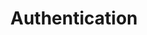 ---
title: Authentication
product-type: "import-api"
content-type: "api-doc"
order: 3

sections:
  - content: |
      The Import API uses an [API access token]({{ link.import-api.guides.manage-access-tokens-stitch | prepend: site.baseurl }}) to authenticate requests. Import API access tokens can be generated and managed in the **{{ app.page-names.int-settings }}** page for any Import API integration in your [Stitch account]({{ site.sign-in }}){:target="new"}. If you're a [Stitch Connect]({{ link.connect.overview | prepend: site.baseurl }}) user, you can also use the Connect API to [create Import API sources]({{ link.connect.guides.create-import-api-source | prepend: site.baseurl }}) and [manage their access tokens]({{ link.connect.guides.manage-import-api-access-tokens | prepend: site.baseurl }}).

      Authentication is performed via bearer auth, where your Import API access token is provided in the header of your request as `-H 'Authorization: Bearer at_<IMPORT_API_ACCESS_TOKEN>'`. 

      Your API access token has write access to the Stitch integration schema or dataset in your destination. Because of this, API access tokens should be treated like passwords - don't share them in publicly accessible places like Stackoverflow, GitHub, etc. **Note**: You also shouldn't share your API access token with Stitch Support. If sharing requests, remember to redact the API access token before sending.

      If an API access token is ever lost or compromised, you can revoke it and create a new token.

      Refer to the [Managing Import API access tokens in Stitch]({{ link.import-api.guides.manage-access-tokens-stitch | prepend: site.baseurl }}) guide for more info.

  - title: "Stitch client IDs"
    anchor: "stitch-client-id"
    content: |
      For some the [Push]({{ site.data.import-api.core-objects.push.anchor }}) and [Validate push request]({{ site.data.import-api.core-objects.validate.anchor }}) endpoints, you'll need to include your Stitch client ID for every record contained in a request body. Your Stitch client ID is the unique ID associated with your Stitch account.

      {% assign request-url = site.data.import-api.core-objects.push.url %}
      {% assign description = "GET " | append: api.core-objects.sources.base %}

      {% capture code %}'[
          {
            "client_id": 7723,              /* Stitch client ID */
            "table_name": "customers",
            "sequence": 1565880017,
            "data": {
              "id": 4,
              "name": "Beamo"
            },
            "key_names": [
              "id"
            ],
            "action": "upsert"
          },
          {
            "client_id": 7723,              /* Stitch client ID */
            "table_name": "orders",
            "sequence": 1565838645,
            "key_names": [
              "order_id"
            ],
            "data": {
              "order_id": 561,
              "customer_id": 4
            },
            "action": "upsert"
          }
        ]'
      {% endcapture %}

      {% assign description = "POST " | append: request-url %}

      {% include developers/api-request-examples.html code-description=description header=site.data.connect.request-headers.post.with-body request-url=request-url code=code %}

      {{ site.data.import-api.general.attributes.client-id | remove: "The Stitch client ID associated with your Stitch account." }}

      A client ID may have multiple API access tokens associated with it, but an API access token will only ever be associated with a single client ID.
---
